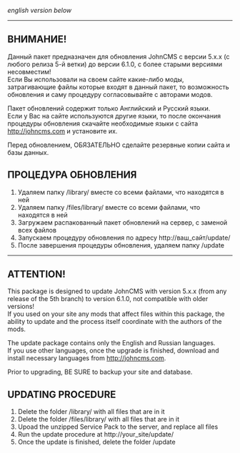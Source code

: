 *english version below*
____________________________________________________________
## ВНИМАНИЕ!
Данный пакет предназначен для обновления JohnCMS с версии 5.x.x (c любого релиза 5-й ветки) до версии 6.1.0, с более старыми версиями несовместим!  
Если Вы использовали на своем сайте какие-либо моды, затрагивающие файлы
которые входят в данный пакет, то возможность обновления и саму процедуру
согласовывайте с авторами модов.

Пакет обновлений содержит только Английский и Русский языки.  
Если у Вас на сайте используются другие языки, то после окончания процедуры обновления
скачайте необходимые языки с сайта http://johncms.com и установите их.

Перед обновлением, ОБЯЗАТЕЛЬНО сделайте резервные копии сайта и базы данных.

## ПРОЦЕДУРА ОБНОВЛЕНИЯ  
  1. Удаляем папку /library/ вместе со всеми файлами, что находятся в ней  
  2. Удаляем папку /files/library/ вместе со всеми файлами, что находятся в ней
  3. Загружаем распакованный пакет обновлений на сервер, с заменой всех файлов  
  4. Запускаем процедуру обновления по адресу http://ваш_сайт/update/  
  5. После завершения процедуры обновления, удаляем папку /update  


____________________________________________________________
## ATTENTION!
This package is designed to update JohnCMS with version 5.x.x (from any release of the 5th branch) to version 6.1.0, not compatible with older versions!  
If you used on your site any mods that affect files within this package,
the ability to update and the process itself coordinate with the authors of the mods.

The update package contains only the English and Russian languages.  
If you use other languages, once the upgrade is finished,
download and install necessary languages from http://johncms.com.

Prior to upgrading, BE SURE to backup your site and database.

## UPDATING PROCEDURE
  1. Delete the folder /library/ with all files that are in it
  2. Delete the folder /files/library/ with all files that are in it
  3. Upoad the unzipped Service Pack to the server, and replace all files
  4. Run the update procedure at http://your_site/update/
  5. Once the update is finished, delete the folder /update